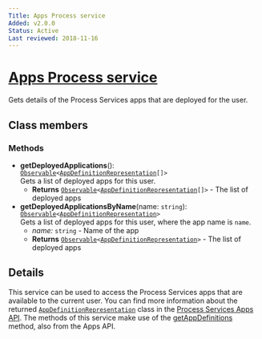 ```yaml
---
Title: Apps Process service
Added: v2.0.0
Status: Active
Last reviewed: 2018-11-16
---
```


# [Apps Process service](../../../lib/process-services/src/lib/services/apps-process.service.ts "Defined in apps-process.service.ts")

Gets details of the Process Services apps that are deployed for the user.

## Class members

### Methods

-   **getDeployedApplications**(): [`Observable`](http://reactivex.io/documentation/observable.html)`<`[`AppDefinitionRepresentation`](https://github.com/Alfresco/alfresco-js-api/blob/master/src/alfresco-activiti-rest-api/docs/AppDefinitionRepresentation.md)`[]>`<br/>
    Gets a list of deployed apps for this user.
    -   **Returns** [`Observable`](http://reactivex.io/documentation/observable.html)`<`[`AppDefinitionRepresentation`](https://github.com/Alfresco/alfresco-js-api/blob/master/src/alfresco-activiti-rest-api/docs/AppDefinitionRepresentation.md)`[]>` - The list of deployed apps
-   **getDeployedApplicationsByName**(name: `string`): [`Observable`](http://reactivex.io/documentation/observable.html)`<`[`AppDefinitionRepresentation`](https://github.com/Alfresco/alfresco-js-api/blob/master/src/alfresco-activiti-rest-api/docs/AppDefinitionRepresentation.md)`>`<br/>
    Gets a list of deployed apps for this user, where the app name is `name`.
    -   _name:_ `string`  - Name of the app
    -   **Returns** [`Observable`](http://reactivex.io/documentation/observable.html)`<`[`AppDefinitionRepresentation`](https://github.com/Alfresco/alfresco-js-api/blob/master/src/alfresco-activiti-rest-api/docs/AppDefinitionRepresentation.md)`>` - The list of deployed apps

## Details

This service can be used to access the Process Services apps that are available
to the current user. You can find more information about the
returned [`AppDefinitionRepresentation`](https://github.com/Alfresco/alfresco-js-api/blob/master/src/alfresco-activiti-rest-api/docs/AppDefinitionRepresentation.md) class  in the
[Process Services Apps API](https://github.com/Alfresco/alfresco-js-api/blob/master/src/alfresco-activiti-rest-api/docs/AppsApi.md#getAppDefinitions).
The methods of this service make use of the
[getAppDefinitions](https://github.com/Alfresco/alfresco-js-api/blob/master/src/alfresco-activiti-rest-api/docs/AppsApi.md#getAppDefinitions)
method, also from the Apps API.
